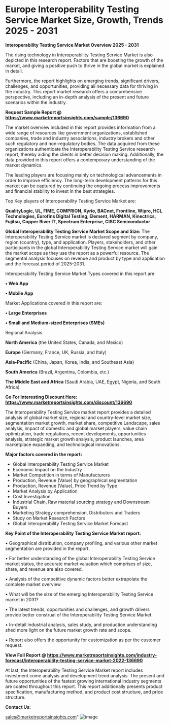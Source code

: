 # Europe Interoperability Testing Service Market Size, Growth, Trends 2025 - 2031

<Strong> Interoperability Testing Service Market Overview 2025 - 2031</strong>

The rising technology in Interoperability Testing Service Market is also depicted in this research report. Factors that are boosting the growth of the market, and giving a positive push to thrive in the global market is explained in detail.

Furthermore, the report highlights on emerging trends, significant drivers, challenges, and opportunities, providing all necessary data for thriving in the industry. This report market research offers a comprehensive perspective, including an in-depth analysis of the present and future scenarios within the industry.

<strong>Request Sample Report @ <a href=https://www.marketreportsinsights.com/sample/136690>https://www.marketreportsinsights.com/sample/136690</a></strong>

The market overview included in this report provides information from a wide range of resources like government organizations, established companies, trade and industry associations, industry brokers and other such regulatory and non-regulatory bodies. The data acquired from these organizations authenticate the Interoperability Testing Service research report, thereby aiding the clients in better decision making. Additionally, the data provided in this report offers a contemporary understanding of the market dynamics.

The leading players are focusing mainly on technological advancements in order to improve efficiency. The long-term development patterns for this market can be captured by continuing the ongoing process improvements and financial stability to invest in the best strategies.

Top Key players of Interoperability Testing Service Market are:

<strong>QualityLogic, UL, FIME, COMPRION, Kyrio, BACnet, Frontline, Wipro, HCL Technologies, Eurofins Digital Testing, Element, HARMAN, Kinectrics, Fujitsu, Copper River IT, Spectrum Enterprise, CISC Semiconductor</strong>

<strong><b>Global Interoperability Testing Service Market Scope and Size:</b></strong>
The Interoperability Testing Service market is declared segment by company, region (country), type, and application. Players, stakeholders, and other participants in the global Interoperability Testing Service market will gain the market scope as they use the report as a powerful resource. The segmental analysis focuses on revenue and product by type and application and the forecast period of 2025-2031.

Interoperability Testing Service Market Types covered in this report are:

<strong>• Web App

• Mobile App</strong>

Market Applications covered in this report are:

<strong>• Large Enterprises

• Small and Medium-sized Enterprises (SMEs)</strong> 

Regional Analysis

<strong>North America</strong> (the United States, Canada, and Mexico)

<strong>Europe</strong> (Germany, France, UK, Russia, and Italy)

<strong>Asia-Pacific</strong> (China, Japan, Korea, India, and Southeast Asia)

<strong>South America</strong> (Brazil, Argentina, Colombia, etc.)

<strong>The Middle East and Africa</strong> (Saudi Arabia, UAE, Egypt, Nigeria, and South Africa)

<strong>Go For Interesting Discount Here: <a href=https://www.marketreportsinsights.com/discount/136690>https://www.marketreportsinsights.com/discount/136690</a></strong>

The Interoperability Testing Service market report provides a detailed analysis of global market size, regional and country-level market size, segmentation market growth, market share, competitive Landscape, sales analysis, impact of domestic and global market players, value chain optimization, trade regulations, recent developments, opportunities analysis, strategic market growth analysis, product launches, area marketplace expanding, and technological innovations.

<strong><b>Major factors covered in the report:</b></strong>
<ul>
  <li>Global Interoperability Testing Service Market </li>
  <li>Economic Impact on the Industry</li>
  <li>Market Competition in terms of Manufacturers</li>
  <li>Production, Revenue (Value) by geographical segmentation</li>
  <li>Production, Revenue (Value), Price Trend by Type</li>
  <li>Market Analysis by Application</li>
  <li>Cost Investigation</li>
  <li>Industrial Chain, Raw material sourcing strategy and Downstream Buyers</li>
  <li>Marketing Strategy comprehension, Distributors and Traders</li>
  <li>Study on Market Research Factors</li>
  <li>Global Interoperability Testing Service Market Forecast</li>
</ul>

<strong><b>Key Point of the Interoperability Testing Service Market report:</b></strong>

• Geographical distribution, company profiling, and various other market segmentation are provided in the report.

• For better understanding of the global Interoperability Testing Service market status, the accurate market valuation which comprises of size, share, and revenue are also covered.

• Analysis of the competitive dynamic factors better extrapolate the complete market overview

• What will be the size of the emerging Interoperability Testing Service market in 2031?

• The latest trends, opportunities and challenges, and growth drivers provide better construal of the Interoperability Testing Service Market.

• In-detail industrial analysis, sales study, and production understanding shed more light on the future market growth rate and scope.

• Report also offers the opportunity for customization as per the customer request.

<strong><b>View Full Report @ <a href=https://www.marketreportsinsights.com/industry-forecast/interoperability-testing-service-market-2022-136690>https://www.marketreportsinsights.com/industry-forecast/interoperability-testing-service-market-2022-136690</a></b></strong>


At last, the Interoperability Testing Service Market report includes investment come analysis and development trend analysis. The present and future opportunities of the fastest growing international industry segments are coated throughout this report. This report additionally presents product specification, manufacturing method, and product cost structure, and price structure.

<strong>Contact Us:</strong>

sales@marketreportsinsights.com"
![image](https://github.com/user-attachments/assets/810d7766-83e5-4971-a8a7-8324340a2e0c)
